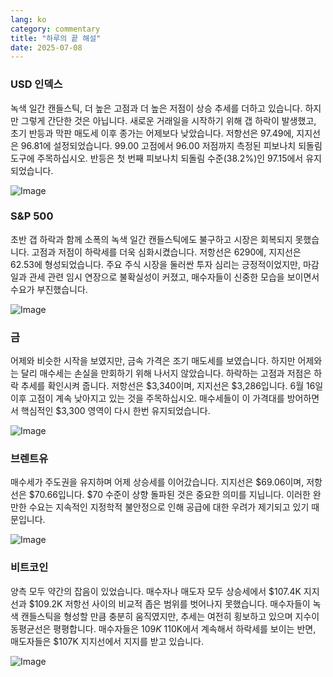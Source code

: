 ```yaml
---
lang: ko
category: commentary
title: "하루의 끝 해설"
date: 2025-07-08
---
```


### USD 인덱스

녹색 일간 캔들스틱, 더 높은 고점과 더 높은 저점이 상승 추세를 더하고 있습니다. 하지만 그렇게 간단한 것은 아닙니다. 새로운 거래일을 시작하기 위해 갭 하락이 발생했고, 초기 반등과 막판 매도세 이후 종가는 어제보다 낮았습니다. 저항선은 97.49에, 지지선은 96.81에 설정되었습니다. 99.00 고점에서 96.00 저점까지 측정된 피보나치 되돌림 도구에 주목하십시오. 반등은 첫 번째 피보나치 되돌림 수준(38.2%)인 97.15에서 유지되었습니다.

![Image](https://markleighedu.github.io/img/Jul-2025/08-Jul-2025/usdindex.jpg)

### S&P 500

초반 갭 하락과 함께 소폭의 녹색 일간 캔들스틱에도 불구하고 시장은 회복되지 못했습니다. 고점과 저점이 하락세를 더욱 심화시켰습니다. 저항선은 6290에, 지지선은 62.53에 형성되었습니다. 주요 주식 시장을 둘러싼 투자 심리는 긍정적이었지만, 마감일과 관세 관련 임시 연장으로 불확실성이 커졌고, 매수자들이 신중한 모습을 보이면서 수요가 부진했습니다.

![Image](https://markleighedu.github.io/img/Jul-2025/08-Jul-2025/sp500.jpg)

### 금

어제와 비슷한 시작을 보였지만, 금속 가격은 조기 매도세를 보였습니다. 하지만 어제와는 달리 매수세는 손실을 만회하기 위해 나서지 않았습니다. 하락하는 고점과 저점은 하락 추세를 확인시켜 줍니다. 저항선은 $3,340이며, 지지선은 $3,286입니다. 6월 16일 이후 고점이 계속 낮아지고 있는 것을 주목하십시오. 매수세들이 이 가격대를 방어하면서 핵심적인 $3,300 영역이 다시 한번 유지되었습니다.

![Image](https://markleighedu.github.io/img/Jul-2025/08-Jul-2025/gold.jpg)

### 브렌트유

매수세가 주도권을 유지하며 어제 상승세를 이어갔습니다. 지지선은 $69.06이며, 저항선은 $70.66입니다. $70 수준이 상향 돌파된 것은 중요한 의미를 지닙니다. 이러한 완만한 수요는 지속적인 지정학적 불안정으로 인해 공급에 대한 우려가 제기되고 있기 때문입니다.

![Image](https://markleighedu.github.io/img/Jul-2025/08-Jul-2025/brentoil.jpg)

### 비트코인

양측 모두 약간의 잡음이 있었습니다. 매수자나 매도자 모두 상승세에서 $107.4K 지지선과 $109.2K 저항선 사이의 비교적 좁은 범위를 벗어나지 못했습니다. 매수자들이 녹색 캔들스틱을 형성할 만큼 충분히 움직였지만, 추세는 여전히 횡보하고 있으며 지수이동평균선은 평평합니다. 매수자들은 $109K~$110K에서 계속해서 하락세를 보이는 반면, 매도자들은 $107K 지지선에서 지지를 받고 있습니다.

![Image](https://markleighedu.github.io/img/Jul-2025/08-Jul-2025/bitcoin.jpg)

